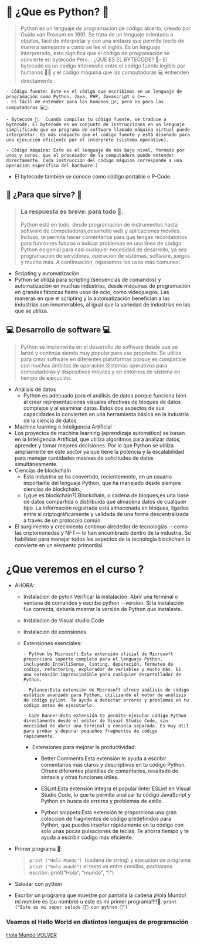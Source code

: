 # 🐍 ¿Que es Python? 🐍

> Python es un lenguaje de programación de código abierto, creado por Guido van Rossum en 1991. Se trata de un lenguaje orientado a objetos, fácil de interpretar y con una sintaxis que permite leerlo de manera semejante a como se lee el inglés. Es un lenguaje interpretado, esto significa que el código de programación se convierte en bytecode
> Pero... ¿QUE ES EL BYTECODE? 🧐- El bytecode es un código intermedio entre el código fuente legible por humanos 🧙‍♂️ y el código máquina que las computadoras 💻 entienden directamente :

    - Código fuente: Este es el código que escribimos en un lenguaje de programación como Python, Java, PHP, Javascript o C++.
    - Es fácil de entender para los humanos 🧙‍♂️, pero no para las computadoras 💻🧐.

    - Bytecode 🤯:  Cuando compilas tu código fuente, se traduce a bytecode. El bytecode es un conjunto de instrucciones en un lenguaje simplificado que un programa de software llamado máquina virtual puede interpretar. Es más compacto que el código fuente y está diseñado para una ejecución eficiente por el intérprete (sistema operativo).

    - Código máquina: Este es el lenguaje de más bajo nivel, formado por unos y ceros, que el procesador de la computadora puede entender directamente. Cada instrucción del código máquina corresponde a una operación específica del hardware.)

- El bytecode también se conoce como código portable o P-Code.

## 🤔 ¿Para que sirve? 🤔

> ### La respuesta es breve: para todo 🦸.
>
> Python está en todo, desde programación de instrumentos hasta software de computadoras,desarrollo web y aplicaciones móviles. Incluso, te permite hacer comentarios para que tengas recordatorios para funciones futuras o indicar problemas en una línea de código. Python es genial para casi cualquier necesidad de desarrollo, ya sea programación de servidores, operación de sistemas, software, juegos y mucho más. A continuación, repasamos los usos más comunes:

- Scripting y automatización
- Python se utiliza para scripting (secuencias de comandos) y automatización en muchas industrias, desde máquinas de programación en grandes fábricas hasta usos de ocio, como videojuegos. Las maneras en que el scripting y la automatización benefician a las industrias son innumerables, al igual que la variedad de industrias en las que se utiliza.

## 💻 Desarrollo de software 💻

> Python se implementa en el desarrollo de software desde que se lanzó y continúa siendo muy popular para ese propósito.
> Se utiliza para crear software en diferentes plataformas porque es compatible con muchos ámbitos de operación
> Sistemas operativos para computadoras y dispositivos móviles y en entornos de sistema en tiempo de ejecución.

- Análisis de datos
  - Python es adecuado para el análisis de datos porque funciona bien al crear representaciones visuales efectivas de bloques de datos complejos y al examinar datos. Estos dos aspectos de sus capacidades lo convierten en una herramienta básica en la industria de la ciencia de datos.
- Machine learning e Inteligencia Artificial
- Los proyectos de machine learning (aprendizaje automático) se basan en la Inteligencia Artificial, que utiliza algoritmos para analizar datos, aprender y tomar mejores decisiones. Por lo que Python se utiliza ampliamente en este sector ya que tiene la potencia y la escalabilidad para manejar cantidades masivas de solicitudes de datos simultáneamente.
- Ciencias de blockchain
  - Esta industria se ha convertido, recientemente, en un usuario importante del lenguaje Python, que ha manejado desde siempre ciencias de blockchain.,
  - (¿qué es blockchain?):Blockchain, o cadena de bloques,es una base de datos compartida o distribuida que almacena datos de cualquier tipo. La información registrada está almacenada en bloques, ligados entre sí criptográficamente y validada de una forma descentralizada a través de un protocolo común
- El surgimiento y crecimiento continuo alrededor de tecnologías —como las criptomonedas y NFT— lo han encumbrado dentro de la industria. Su habilidad para manejar todos los aspectos de la tecnología blockchain lo convierte en un elemento primordial.

# ¿Que veremos en el curso ?

- AHORA:

  - Instalacion de pyton
    Verificar la instalación: Abrir una terminal o ventana de comandos y escribe python --version. Si la instalación fue correcta, debería mostrar la versión de Python que instalaste.

  - Instalacion de Visual studio Code
  - Instalacion de exensiones
  - Extensiones esenciales:

        - Python by Microsoft:Esta extensión oficial de Microsoft proporciona soporte completo para el lenguaje Python, incluyendo IntelliSense, linting, depuración, formateo de código, refactoring, explorador de variables y mucho más. Es una extensión imprescindible para cualquier desarrollador de Python.

        - Pylance:Esta extensión de Microsoft ofrece análisis de código estático avanzado para Python, utilizando el motor de análisis de código pylint. Te ayuda a detectar errores y problemas en tu código antes de ejecutarlo.

        - Code Runner:Esta extensión te permite ejecutar código Python directamente desde el editor de Visual Studio Code, sin necesidad de abrir una terminal o consola separada. Es muy útil para probar y depurar pequeños fragmentos de código rápidamente.

    - Extensiones para mejorar la productividad:

      - Better Comments:Esta extensión te ayuda a escribir comentarios más claros y descriptivos en tu código Python. Ofrece diferentes plantillas de comentarios, resaltado de sintaxis y otras funciones útiles.

      - ESLint:Esta extensión integra el popular linter ESLint en Visual Studio Code, lo que te permite analizar tu código JavaScript y Python en busca de errores y problemas de estilo.

      - Python snippets:Esta extensión te proporciona una gran colección de fragmentos de código predefinidos para Python, que puedes insertar rápidamente en tu código con solo unas pocas pulsaciones de teclas. Te ahorra tiempo y te ayuda a escribir código más eficiente.

- Primer programa 👶:

  > `print ("Hola Mundo") `(cadena de string) y ejecucion de programa
  > `print ("hola mundo")`
  > el texto va entre comillas, podriamos escribir:
  > print("Hola", "mundo", "!")

- Saludar con python
- Escribir un programa que muestre por pantalla la cadena ¡Hola Mundo! mi nombre es (su nombre) u este es mi primer programa!!!!🚀. `print ("Este es mi super saludo 🖐🏻 con python 🐍")`

### Veamos el Hello World en distintos lenguajes de programación

[Hola Mundo ](https://youtube.com/shorts/WBdNh8ZVNbc?si=OimcFIhgMS1QeoG9)
[VOLVER](readme.md)
